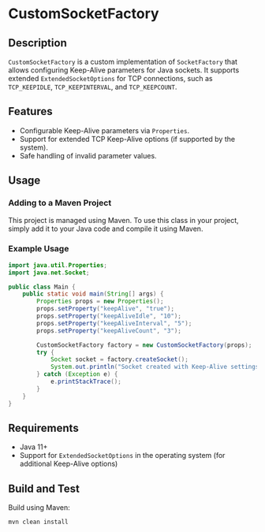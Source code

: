 # CustomSocketFactory

## Description
`CustomSocketFactory` is a custom implementation of `SocketFactory` that allows configuring Keep-Alive parameters for Java sockets. It supports extended `ExtendedSocketOptions` for TCP connections, such as `TCP_KEEPIDLE`, `TCP_KEEPINTERVAL`, and `TCP_KEEPCOUNT`.

## Features
- Configurable Keep-Alive parameters via `Properties`.
- Support for extended TCP Keep-Alive options (if supported by the system).
- Safe handling of invalid parameter values.

## Usage

### Adding to a Maven Project
This project is managed using Maven. To use this class in your project, simply add it to your Java code and compile it using Maven.

### Example Usage
```java
import java.util.Properties;
import java.net.Socket;

public class Main {
    public static void main(String[] args) {
        Properties props = new Properties();
        props.setProperty("keepAlive", "true");
        props.setProperty("keepAliveIdle", "10");
        props.setProperty("keepAliveInterval", "5");
        props.setProperty("keepAliveCount", "3");

        CustomSocketFactory factory = new CustomSocketFactory(props);
        try {
            Socket socket = factory.createSocket();
            System.out.println("Socket created with Keep-Alive settings.");
        } catch (Exception e) {
            e.printStackTrace();
        }
    }
}
```

## Requirements
- Java 11+
- Support for `ExtendedSocketOptions` in the operating system (for additional Keep-Alive options)

## Build and Test
Build using Maven:
```sh
mvn clean install
```
